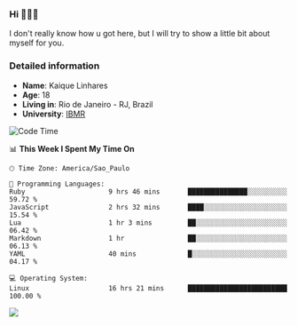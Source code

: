 ### Hi 🙋🏽‍♂️

I don't really know how u got here, but I will try to show a little bit about myself for you.

### Detailed information

* **Name**: Kaique Linhares
* **Age**: 18
* **Living in**: Rio  de Janeiro - RJ, Brazil
* **University**: [IBMR](https://www.ibmr.br/)

<!--START_SECTION:waka-->
![Code Time](http://img.shields.io/badge/Code%20Time-782%20hrs%2041%20mins-blue)

📊 **This Week I Spent My Time On** 

```text
🕑︎ Time Zone: America/Sao_Paulo

💬 Programming Languages: 
Ruby                     9 hrs 46 mins       ███████████████░░░░░░░░░░   59.72 % 
JavaScript               2 hrs 32 mins       ████░░░░░░░░░░░░░░░░░░░░░   15.54 % 
Lua                      1 hr 3 mins         ██░░░░░░░░░░░░░░░░░░░░░░░   06.42 % 
Markdown                 1 hr                ██░░░░░░░░░░░░░░░░░░░░░░░   06.13 % 
YAML                     40 mins             █░░░░░░░░░░░░░░░░░░░░░░░░   04.17 % 

💻 Operating System: 
Linux                    16 hrs 21 mins      █████████████████████████   100.00 % 
```


<!--END_SECTION:waka-->

<a href="https://www.linkedin.com/in/kaique-linhares-25a840208/"  target="_blank"><img src="https://img.shields.io/badge/-LinkedIn-%230077B5?style=for-the-badge&logo=linkedin&logoColor=white" target="_blank"></a>
